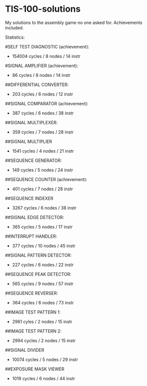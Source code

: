 # TIS-100-solutions
My solutions to the assembly game no one asked for. Achievements included.

Statistics:

#SELF TEST DIAGNOSTIC (achievement):
* 154004 cycles / 8 nodes / 14 instr

#SIGNAL AMPLIFIER (achievement):
* 86 cycles / 8 nodes / 14 instr

##DIFFERENTIAL CONVERTER:
* 203 cycles / 6 nodes / 12 instr

##SIGNAL COMPARATOR (achievement):
* 387 cycles / 6 nodes / 38 instr

##SIGNAL MULTIPLEXER:
* 359 cycles / 7 nodes / 28 instr

##SIGNAL MULTIPLIER
* 1541 cycles / 4 nodes / 21 instr

##SEQUENCE GENERATOR:
* 149 cycles / 5 nodes / 24 instr

##SEQUENCE COUNTER (achievement):
* 401 cycles / 7 nodes / 28 instr

##SEQUENCE INDEXER
* 3267 cycles / 6 nodes / 38 instr

##SIGNAL EDGE DETECTOR:
* 365 cycles / 5 nodes / 17 instr

##INTERRUPT HANDLER:
* 377 cycles / 10 nodes / 45 instr

##SIGNAL PATTERN DETECTOR:
* 227 cycles / 6 nodes / 22 instr

##SEQUENCE PEAK DETECTOR:
* 565 cycles / 9 nodes / 57 instr

##SEQUENCE REVERSER:
* 364 cycles / 6 nodes / 73 instr

##IMAGE TEST PATTERN 1:
* 2961 cyles / 2 nodes / 15 instr

##IMAGE TEST PATTERN 2:
* 2994 cycles / 2 nodes / 15 instr

##SIGNAL DIVIDER
* 10074 cycles / 5 nodes / 29 instr

##EXPOSURE MASK VIEWER
* 1019 cycles / 6 nodes / 44 instr

